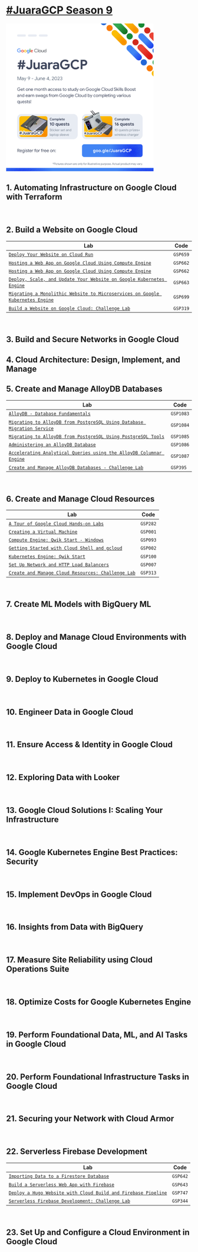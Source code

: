 # [#JuaraGCP Season 9](https://events.withgoogle.com/juaragcp-season-9/)

<img src="README.png" width="400"/>

## 1. Automating Infrastructure on Google Cloud with Terraform

<br>

## 2. Build a Website on Google Cloud

| Lab                                                                                                                                             | Code     |
| ----------------------------------------------------------------------------------------------------------------------------------------------- | -------- |
| [`Deploy Your Website on Cloud Run`](qwiklabs/2.Build%20a%20Website%20on%20Google%20Cloud/GSP659.md)                                            | `GSP659` |
| [`Hosting a Web App on Google Cloud Using Compute Engine`](qwiklabs/2.Build%20a%20Website%20on%20Google%20Cloud/GSP662.md)                      | `GSP662` |
| [`Hosting a Web App on Google Cloud Using Compute Engine`](qwiklabs/2.Build%20a%20Website%20on%20Google%20Cloud/GSP662.md)                      | `GSP662` |
| [`Deploy, Scale, and Update Your Website on Google Kubernetes Engine`](qwiklabs/2.Build%20a%20Website%20on%20Google%20Cloud/GSP663.md)          | `GSP663` |
| [`Migrating a Monolithic Website to Microservices on Google Kubernetes Engine`](qwiklabs/2.Build%20a%20Website%20on%20Google%20Cloud/GSP699.md) | `GSP699` |
| [`Build a Website on Google Cloud: Challenge Lab`](qwiklabs/2.Build%20a%20Website%20on%20Google%20Cloud/GSP699.md)                              | `GSP319` |

<br>

## 3. Build and Secure Networks in Google Cloud

## 4. Cloud Architecture: Design, Implement, and Manage

## 5. Create and Manage AlloyDB Databases

| Lab                                                                                                                                          | Code      |
| -------------------------------------------------------------------------------------------------------------------------------------------- | --------- |
| [`AlloyDB - Database Fundamentals`](qwiklabs/5.Create%20and%20Manage%20AlloyDB%20Databases/GSP1083.md)                                       | `GSP1083` |
| [`Migrating to AlloyDB from PostgreSQL Using Database Migration Service`](qwiklabs/5.Create%20and%20Manage%20AlloyDB%20Databases/GSP1084.md) | `GSP1084` |
| [`Migrating to AlloyDB from PostgreSQL Using PostgreSQL Tools`](qwiklabs/5.Create%20and%20Manage%20AlloyDB%20Databases/GSP1085.md)           | `GSP1085` |
| [`Administering an AlloyDB Database`](qwiklabs/5.Create%20and%20Manage%20AlloyDB%20Databases/GSP1086.md)                                     | `GSP1086` |
| [`Accelerating Analytical Queries using the AlloyDB Columnar Engine`](qwiklabs/5.Create%20and%20Manage%20AlloyDB%20Databases/GSP1087.md)     | `GSP1087` |
| [`Create and Manage AlloyDB Databases - Challenge Lab`](qwiklabs/5.Create%20and%20Manage%20AlloyDB%20Databases/GSP395.md)                    | `GSP395`  |

<br>

## 6. Create and Manage Cloud Resources

| Lab                                                                                                                  | Code     |
| -------------------------------------------------------------------------------------------------------------------- | -------- |
| [`A Tour of Google Cloud Hands-on Labs`](#6-create-and-manage-cloud-resources)                                       | `GSP282` |
| [`Creating a Virtual Machine`](#6-create-and-manage-cloud-resources)                                                 | `GSP001` |
| [`Compute Engine: Qwik Start - Windows`]()                                                                           | `GSP093` |
| [`Getting Started with Cloud Shell and gcloud`](qwiklabs/6.Create%20and%20Manage%20Cloud%20Resources/GSP002.md)      | `GSP002` |
| [`Kubernetes Engine: Qwik Start`](qwiklabs/6.Create%20and%20Manage%20Cloud%20Resources/GSP100.md)                    | `GSP100` |
| [`Set Up Network and HTTP Load Balancers`](qwiklabs/6.Create%20and%20Manage%20Cloud%20Resources/GSP007.md)           | `GSP007` |
| [`Create and Manage Cloud Resources: Challenge Lab`](qwiklabs/6.Create%20and%20Manage%20Cloud%20Resources/GSP313.md) | `GSP313` |

<br>

## 7. Create ML Models with BigQuery ML

<br>

## 8. Deploy and Manage Cloud Environments with Google Cloud

<br>

## 9. Deploy to Kubernetes in Google Cloud

<br>

## 10. Engineer Data in Google Cloud

<br>

## 11. Ensure Access & Identity in Google Cloud

<br>

## 12. Exploring Data with Looker

<br>

## 13. Google Cloud Solutions I: Scaling Your Infrastructure

<br>

## 14. Google Kubernetes Engine Best Practices: Security

<br>

## 15. Implement DevOps in Google Cloud

<br>

## 16. Insights from Data with BigQuery

<br>

## 17. Measure Site Reliability using Cloud Operations Suite

<br>

## 18. Optimize Costs for Google Kubernetes Engine

<br>

## 19. Perform Foundational Data, ML, and AI Tasks in Google Cloud

<br>

## 20. Perform Foundational Infrastructure Tasks in Google Cloud

<br>

## 21. Securing your Network with Cloud Armor

<br>

## 22. Serverless Firebase Development

| Lab                                                                                                                         | Code     |
| --------------------------------------------------------------------------------------------------------------------------- | -------- |
| [`Importing Data to a Firestore Database`](qwiklabs/22.Serverless%20Firebase%20Development/GSP642.md)                       | `GSP642` |
| [`Build a Serverless Web App with Firebase`](qwiklabs/22.Serverless%20Firebase%20Development/GSP643.md)                     | `GSP643` |
| [`Deploy a Hugo Website with Cloud Build and Firebase Pipeline`](qwiklabs/22.Serverless%20Firebase%20Development/GSP747.md) | `GSP747` |
| [`Serverless Firebase Development: Challenge Lab`](qwiklabs/22.Serverless%20Firebase%20Development/GSP344.md)               | `GSP344` |

<br>

## 23. Set Up and Configure a Cloud Environment in Google Cloud

<br>
